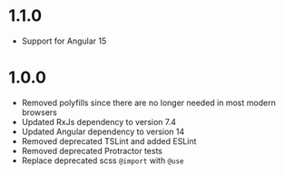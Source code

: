 # 1.1.0

- Support for Angular 15


# 1.0.0

- Removed polyfills since there are no longer needed in most modern browsers
- Updated RxJs dependency to version 7.4
- Updated Angular dependency to version 14
- Removed deprecated TSLint and added ESLint
- Removed deprecated Protractor tests
- Replace deprecated scss `@import` with `@use`
